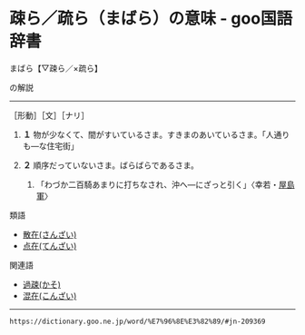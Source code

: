 # 疎ら／疏ら（まばら）の意味 - goo国語辞書


まばら【▽疎ら／×疏ら】

の解説


-------------------

［形動］［文］［ナリ］

1.  **１** 物が少なくて、間がすいているさま。すきまのあいているさま。「人通りも―な住宅街」
    

1.  **２** 順序だっていないさま。ばらばらであるさま。
    
    1.  「わづか二百騎あまりに打ちなされ、沖へ―にざっと引く」〈幸若・[屋島軍](https://dictionary.goo.ne.jp/word/%E5%B1%8B%E5%B3%B6/#jn-221779)〉
        

類語

-   [散在(さんざい)](https://dictionary.goo.ne.jp/word/%E6%95%A3%E5%9C%A8/#jn-90705)
-   [点在(てんざい)](https://dictionary.goo.ne.jp/word/%E7%82%B9%E5%9C%A8/#jn-153505)

関連語

-   [過疎(かそ)](https://dictionary.goo.ne.jp/word/%E9%81%8E%E7%96%8E/#jn-41477)
-   [混在(こんざい)](https://dictionary.goo.ne.jp/word/%E6%B7%B7%E5%9C%A8/#jn-83497)

---
`https://dictionary.goo.ne.jp/word/%E7%96%8E%E3%82%89/#jn-209369`